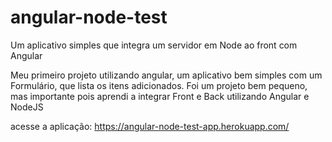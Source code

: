 # angular-node-test
Um aplicativo simples que integra um servidor em Node ao front com Angular

Meu primeiro projeto utilizando angular, um aplicativo bem simples com um Formulário, que lista os itens adicionados.
Foi um projeto bem pequeno, mas importante pois aprendi a integrar Front e Back utilizando Angular e NodeJS

acesse a aplicação:
https://angular-node-test-app.herokuapp.com/
